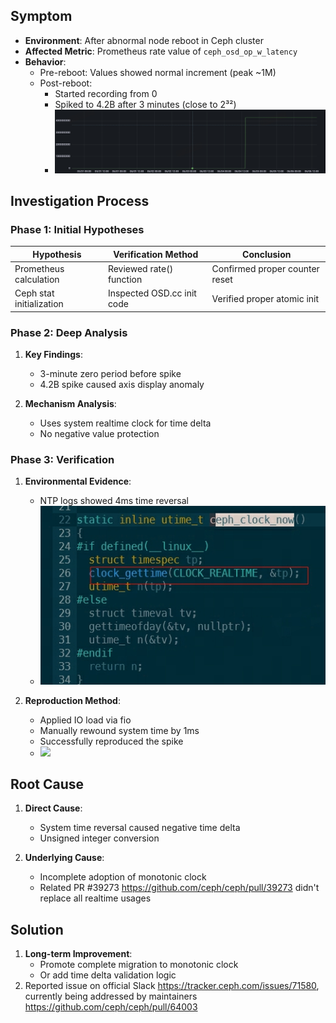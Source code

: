 
## Symptom
- **Environment**: After abnormal node reboot in Ceph cluster
- **Affected Metric**: Prometheus rate value of `ceph_osd_op_w_latency`
- **Behavior**:
  - Pre-reboot: Values showed normal increment (peak ~1M)
  - Post-reboot: 
    - Started recording from 0
    - Spiked to 4.2B after 3 minutes (close to 2³²)
    - ![1cbdc1281f3f34a96a1cf40b55d69e44.jpg|600](https://raw.githubusercontent.com/YLShiJustFly/picturebed/main/images/1cbdc1281f3f34a96a1cf40b55d69e44.jpg)

## Investigation Process
### Phase 1: Initial Hypotheses
| Hypothesis               | Verification Method          | Conclusion                      |
|--------------------------|------------------------------|---------------------------------|
| Prometheus calculation   | Reviewed rate() function     | Confirmed proper counter reset  |
| Ceph stat initialization | Inspected OSD.cc init code   | Verified proper atomic init     |

### Phase 2: Deep Analysis
1. **Key Findings**:
   - 3-minute zero period before spike
   - 4.2B spike caused axis display anomaly

2. **Mechanism Analysis**:
   - Uses system realtime clock for time delta
   - No negative value protection

### Phase 3: Verification
1. **Environmental Evidence**:
   - NTP logs showed 4ms time reversal
   - ![image.png|600](https://raw.githubusercontent.com/YLShiJustFly/picturebed/main/images/20250608172327.png)

2. **Reproduction Method**:
   - Applied IO load via fio
   - Manually rewound system time by 1ms
   - Successfully reproduced the spike
   - ![](https://popofp.vipfp.ps.netease.com/file/684162b6d5dbab9ee1d1d45251JL0trO01)

## Root Cause
1. **Direct Cause**:
   - System time reversal caused negative time delta
   - Unsigned integer conversion

2. **Underlying Cause**:
   - Incomplete adoption of monotonic clock
   - Related PR #39273 <https://github.com/ceph/ceph/pull/39273> didn't replace all realtime usages

## Solution
1. **Long-term Improvement**:
   - Promote complete migration to monotonic clock
   - Or add time delta validation logic
2. Reported issue on official Slack <https://tracker.ceph.com/issues/71580>, currently being addressed by maintainers <https://github.com/ceph/ceph/pull/64003>
